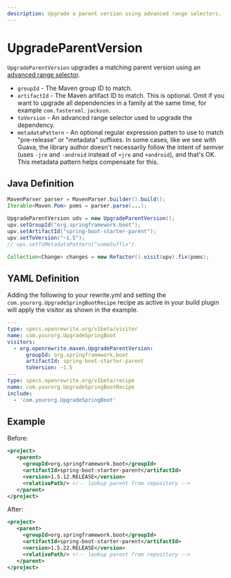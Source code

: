 ```yaml
---
description: Upgrade a parent version using advanced range selectors.
---
```


# UpgradeParentVersion
`UpgradeParentVersion` upgrades a matching parent version using an [advanced range selector](./#advanced-range-selectors).

* `groupId` - The Maven group ID to match.
* `artifactId` - The Maven artifact ID to match. This is optional. Omit if you want to upgrade all dependencies in a family at the same time, for example `com.fasterxml.jackson`.
* `toVersion` - An advanced range selector used to upgrade the dependency.
* `metadataPattern` - An optional regular expression patten to use to match "pre-release" or "metadata" suffixes. In some cases, like we see with Guava, the library author doesn't necessarily follow the intent of semver \(uses `-jre` and `-android` instead of `+jre` and `+android`\), and that's OK. This metadata pattern helps compensate for this. 

## Java Definition

```java
MavenParser parser = MavenParser.builder().build();
Iterable<Maven.Pom> poms = parser.parse(...);

UpgradeParentVersion udv = new UpgradeParentVersion();
upv.setGroupId("org.springframework.boot");
upv.setArtifactId("spring-boot-starter-parent");
upv.setToVersion("~1.5");
// upv.setToMetadataPattern("someSuffix")

Collection<Change> changes = new Refactor().visit(upv).fix(poms);
```

## YAML Definition
Adding the following to your rewrite.yml and setting the `com.yourorg.UpgradeSpringBootRecipe` recipe as active in your build plugin will apply the visitor as shown in the example.

```yaml
---
type: specs.openrewrite.org/v1beta/visitor
name: com.yourorg.UpgradeSpringBoot
visitors:
  - org.openrewrite.maven.UpgradeParentVersion:
      groupId: org.springframework.boot
      artifactId: spring-boot-starter-parent
      toVersion: ~1.5
---
type: specs.openrewrite.org/v1beta/recipe
name: com.yourorg.UpgradeSpringBootRecipe
include:
  - 'com.yourorg.UpgradeSpringBoot'
```

## Example

Before:

```xml
<project>
   <parent>
     <groupId>org.springframework.boot</groupId>
     <artifactId>spring-boot-starter-parent</artifactId>
     <version>1.5.12.RELEASE</version>
     <relativePath/> <!-- lookup parent from repository -->
   </parent>
</project>
```

After:

```xml
<project>
   <parent>
     <groupId>org.springframework.boot</groupId>
     <artifactId>spring-boot-starter-parent</artifactId>
     <version>1.5.22.RELEASE</version>
     <relativePath/> <!-- lookup parent from repository -->
   </parent>
</project>
```

